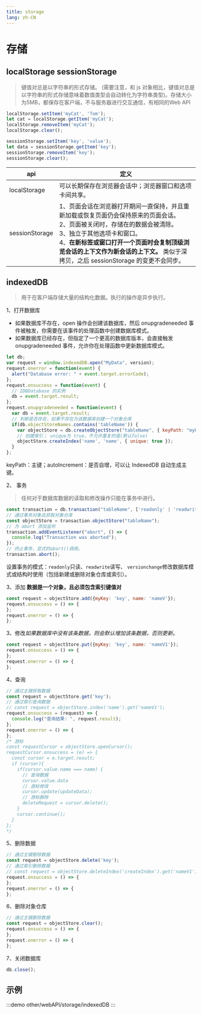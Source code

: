 ```yaml
---
title: storage
lang: zh-CN
---
```


# 存储

## localStorage sessionStorage
> 键值对总是以字符串的形式存储。 (需要注意，和 js 对象相比，键值对总是以字符串的形式存储意味着数值类型会自动转化为字符串类型)。存储大小为5MB，都保存在客户端，不与服务器进行交互通信，有相同的Web API

```javascript
localStorage.setItem('myCat', 'Tom');
let cat = localStorage.getItem('myCat');
localStorage.removeItem('myCat');
localStorage.clear();

sessionStorage.setItem('key', 'value');
let data = sessionStorage.getItem('key');
sessionStorage.removeItem('key');
sessionStorage.clear();
```
| api | 定义 |
| ------- | -------------------- |
| localStorage | 可以长期保存在浏览器会话中；浏览器窗口和选项卡间共享。 |
| sessionStorage | 1、页面会话在浏览器打开期间一直保持，并且重新加载或恢复页面仍会保持原来的页面会话。<br>2、页面被关闭时，存储在的数据会被清除。<br>3、独立于其他选项卡和窗口。<br>4、**在新标签或窗口打开一个页面时会复制顶级浏览会话的上下文作为新会话的上下文。** 类似于深拷贝，之后 sessionStorage 的变更不会同步。 |

## indexedDB
> 用于在客户端存储大量的结构化数据。执行的操作是异步执行。

1、打开数据库
* 如果数据库不存在，open 操作会创建该数据库，然后 onupgradeneeded 事件被触发，你需要在该事件的处理函数中创建数据库模式。
* 如果数据库已经存在，但指定了一个更高的数据库版本，会直接触发 onupgradeneeded 事件，允许你在处理函数中更新数据库模式。

```javascript
let db;
var request = window.indexedDB.open("MyData", version);
request.onerror = function(event) {
  alert("Database error: " + event.target.errorCode);
};
request.onsuccess = function(event) {
  // IDBDatabase 的实例
  db = event.target.result;
};
request.onupgradeneeded = function(event) {
  var db = event.target.result;
  // 判断是否存在，如果不存在为该数据库创建一个对象仓库
  if(db.objectStoreNames.contains('tableName')) {
    var objectStore = db.createObjectStore("tableName", { keyPath: "myKey", autoIncrement: false });
    // 创建索引； unique为 true，不允许重复的值(默认false)
    objectStore.createIndex('name', 'name', { unique: true });
  }
};
```
keyPath：主键；autoIncrement：是否自增，可以让 IndexedDB 自动生成主键。

2、 事务
> 任何对于数据库数据的读取和修改操作只能在事务中进行。
```javascript
const transaction = db.transaction("tableName", ['readonly' | 'readwrite' | 'versionchange' ]);
// 通过事务对象去获取对象仓库
const objectStore = transaction.objectStore("tableName");
// 为 abort 添加监听
transaction.addEventListener("abort", () => {
  console.log("Transaction was aborted");
});
// 终止事务，显式的abort()调用。
transaction.abort();
```
设置事务的模式：`readonly`只读、`readwrite`读写、
`versionchange`修改数据库模式或结构时使用（包括新建或删除对象仓库或索引）。

3、添加 **数据是一个对象，且必须包含索引键值对**
```javascript
const request = objectStore.add({myKey: 'key', name: 'nameV'});
request.onsuccess = () => {
};
request.onerror = () => {
};
```
3、修改*如果数据库中没有该条数据，则会默认增加该条数据，否则更新。*
```javascript
const request = objectStore.put({myKey: 'key', name: 'nameV1'});
request.onsuccess = () => {
};
request.onerror = () => {
};
```
4、查询
```javascript
// 通过主键获取数据
const request = objectStore.get('key');
// 通过索引查询数据
// const request = objectStore.index('name').get('nameV1');
request.onsuccess = (request) => {
  console.log("查询结果: ", request.result);
};
request.onerror = () => {
};
/* 游标
const requestCursor = objectStore.openCursor();
requestCursor.onsuccess = (e) => {
  const cursor = e.target.result;
  if (cursor){
    if(cursor.value.name === name) {
      // 查询数据
      cursor.value.data
      // 游标修改
      cursor.update(updateData);
      // 游标删除
      deleteRequest = cursor.delete();
    }
    cursor.continue();
  }
};
*/

```
5、删除数据
```javascript
// 通过主键删除数据
const request = objectStore.delete('key');
// 通过索引删除数据
// const request = objectStore.deleteIndex('createIndex').get('nameV1');
request.onsuccess = () => {
};
request.onerror = () => {
};
```
6、删除对象仓库
```javascript
// 通过主键删除数据
const request = objectStore.clear();
request.onsuccess = () => {
};
request.onerror = () => {
};
```
7、关闭数据库
```javascript
db.close();
```

## 示例
:::demo
other/webAPI/storage/indexedDB
:::
